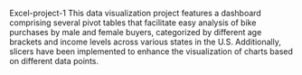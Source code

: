 Excel-project-1
This data visualization project features a dashboard comprising several pivot tables that facilitate easy analysis of bike purchases by male and female buyers, categorized by different age brackets and income levels across various states in the U.S. Additionally, slicers have been implemented to enhance the visualization of charts based on different data points.
